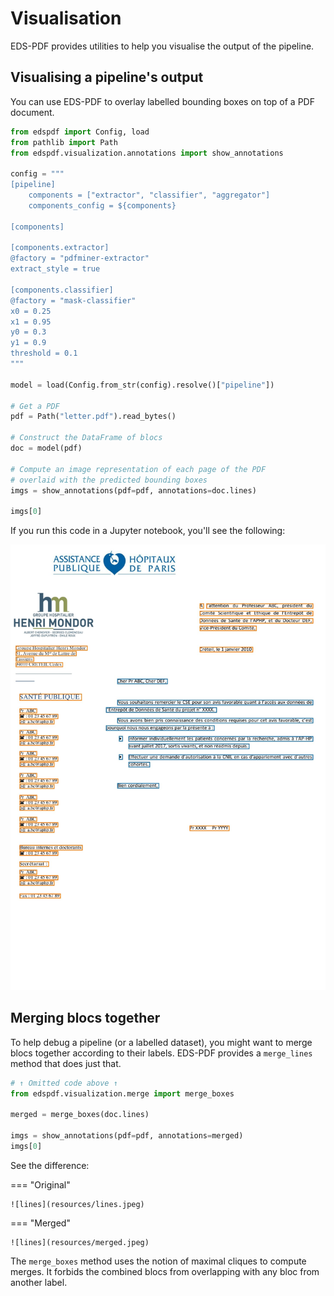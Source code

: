 # Visualisation

EDS-PDF provides utilities to help you visualise the output of the pipeline.

## Visualising a pipeline's output

You can use EDS-PDF to overlay labelled bounding boxes on top of a PDF document.

```python
from edspdf import Config, load
from pathlib import Path
from edspdf.visualization.annotations import show_annotations

config = """
[pipeline]
    components = ["extractor", "classifier", "aggregator"]
    components_config = ${components}

[components]

[components.extractor]
@factory = "pdfminer-extractor"
extract_style = true

[components.classifier]
@factory = "mask-classifier"
x0 = 0.25
x1 = 0.95
y0 = 0.3
y1 = 0.9
threshold = 0.1
"""

model = load(Config.from_str(config).resolve()["pipeline"])

# Get a PDF
pdf = Path("letter.pdf").read_bytes()

# Construct the DataFrame of blocs
doc = model(pdf)

# Compute an image representation of each page of the PDF
# overlaid with the predicted bounding boxes
imgs = show_annotations(pdf=pdf, annotations=doc.lines)

imgs[0]
```

If you run this code in a Jupyter notebook, you'll see the following:

![lines](resources/lines.jpeg)

## Merging blocs together

To help debug a pipeline (or a labelled dataset), you might want to
merge blocs together according to their labels. EDS-PDF provides a `merge_lines` method
that does just that.

```python
# ↑ Omitted code above ↑
from edspdf.visualization.merge import merge_boxes

merged = merge_boxes(doc.lines)

imgs = show_annotations(pdf=pdf, annotations=merged)
imgs[0]
```

See the difference:

=== "Original"

    ![lines](resources/lines.jpeg)

=== "Merged"

    ![lines](resources/merged.jpeg)

The `merge_boxes` method uses the notion of maximal cliques to compute merges.
It forbids the combined blocs from overlapping with any bloc from another label.
